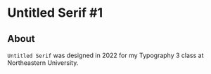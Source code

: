 # Untitled Serif #1

## About
`Untitled Serif` was designed in 2022 for my Typography 3 class at Northeastern University. 

